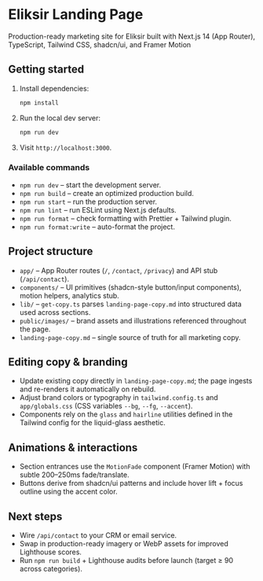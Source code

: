 # Eliksir Landing Page

Production-ready marketing site for Eliksir built with Next.js 14 (App Router), TypeScript, Tailwind CSS, shadcn/ui, and Framer Motion

## Getting started

1. Install dependencies:
   ```bash
   npm install
   ```
2. Run the local dev server:
   ```bash
   npm run dev
   ```
3. Visit `http://localhost:3000`.

### Available commands

- `npm run dev` – start the development server.
- `npm run build` – create an optimized production build.
- `npm run start` – run the production server.
- `npm run lint` – run ESLint using Next.js defaults.
- `npm run format` – check formatting with Prettier + Tailwind plugin.
- `npm run format:write` – auto-format the project.

## Project structure

- `app/` – App Router routes (`/`, `/contact`, `/privacy`) and API stub (`/api/contact`).
- `components/` – UI primitives (shadcn-style button/input components), motion helpers, analytics stub.
- `lib/` – `get-copy.ts` parses `landing-page-copy.md` into structured data used across sections.
- `public/images/` – brand assets and illustrations referenced throughout the page.
- `landing-page-copy.md` – single source of truth for all marketing copy.

## Editing copy & branding

- Update existing copy directly in `landing-page-copy.md`; the page ingests and re-renders it automatically on rebuild.
- Adjust brand colors or typography in `tailwind.config.ts` and `app/globals.css` (CSS variables `--bg`, `--fg`, `--accent`).
- Components rely on the `glass` and `hairline` utilities defined in the Tailwind config for the liquid-glass aesthetic.

## Animations & interactions

- Section entrances use the `MotionFade` component (Framer Motion) with subtle 200–250ms fade/translate.
- Buttons derive from shadcn/ui patterns and include hover lift + focus outline using the accent color.

## Next steps

- Wire `/api/contact` to your CRM or email service.
- Swap in production-ready imagery or WebP assets for improved Lighthouse scores.
- Run `npm run build` + Lighthouse audits before launch (target ≥ 90 across categories).
